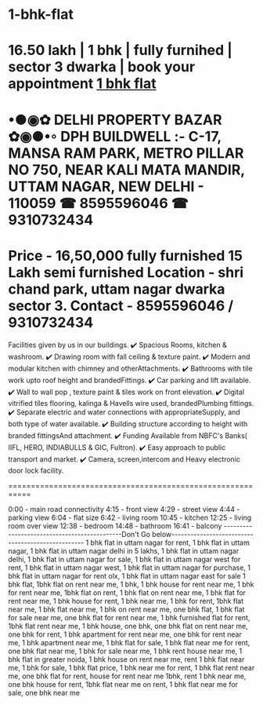 # 1-bhk-flat
16.50 lakh | 1 bhk | fully furnihed | sector 3 dwarka | book your appointment
<a href="https://youtu.be/o5dntFSyHbc">1 bhk flat</a>
===========================================================
•●◉✿ DELHI PROPERTY BAZAR ✿◉●•◦
DPH BUILDWELL :- C-17, MANSA RAM PARK, METRO PILLAR NO 750, NEAR KALI MATA MANDIR, UTTAM NAGAR, NEW DELHI - 110059
☎ 8595596046   ☎ 9310732434
===========================================================
Price - 16,50,000 fully furnished
            15 Lakh semi furnished
Location - shri chand park, uttam nagar dwarka sector 3.
Contact - 8595596046 / 9310732434
=============================================================
Facilities given by us in our buildings.
✔️ Spacious Rooms, kitchen & washroom.
✔️ Drawing room with fall ceiling & texture paint.
✔️ Modern and modular kitchen with chimney and otherAttachments.
✔️ Bathrooms with tile work upto roof height and brandedFittings.
✔️ Car parking and lift available.
✔️ Wall to wall pop , texture paint & tiles work on front elevation.
✔️ Digital vitrified tiles flooring, kalinga & Havells wire used, brandedPlumbing fittings.
✔️ Separate electric and water connections with appropriateSupply, and both type of water available.
✔️ Building structure according to height with branded fittingsAnd attachment.
✔️ Funding Available from NBFC's Banks( IIFL, HERO, INDIABULLS & GIC, Fultron).
✔️ Easy approach to public transport and market.
✔️ Camera, screen,intercom and Heavy electronic door lock facility.

===========================================================

0:00 - main road connectivity
4:15 - front view
4:29 - street view
4:44 - parking view
6:04 - flat size 
6:42 - living room
10:45 - kitchen
12:25 - living room over view
12:38 - bedroom
14:48 - bathroom
16:41 - balcony
---------------------------------------------Don't Go below--------------------------------------------------
1 bhk flat in uttam nagar for rent, 1 bhk flat in uttam nagar, 1 bhk flat in uttam nagar delhi in 5 lakhs, 1 bhk flat in uttam nagar delhi, 1 bhk flat in uttam nagar for sale, 
1 bhk flat in uttam nagar west for rent, 1 bhk flat in uttam nagar west, 1 bhk flat in uttam nagar for purchase, 1 bhk flat in uttam nagar for rent olx, 1 bhk flat in uttam nagar east for sale
1 bhk flat, 1bhk flat on rent near me, 1 bhk, 1 bhk house for rent near me, 1 bhk for rent near me, 1bhk flat on rent, 1 bhk flat on rent near me, 1 bhk flat for rent near me, 1 bhk house for rent, 1 bhk near me, 1 bhk for rent, 1bhk flat near me, 1 bhk flat near me, 1 bhk on rent near me, one bhk flat, 1 bhk flat for sale near me, one bhk flat for rent near me, 1 bhk furnished flat for rent, 1bhk flat rent near me, 1 bhk house, one bhk, one bhk flat on rent near me, one bhk for rent, 1 bhk apartment for rent near me, one bhk for rent near me, 1 bhk apartment near me, 1 bhk flat for sale, 1 bhk flat near me for rent, one bhk flat near me, 1 bhk for sale near me, 1 bhk rent house near me, 1 bhk flat in greater noida, 1 bhk house on rent near me, rent 1 bhk flat near me, 1 bhk for sale, 1 bhk flat price, 1 bhk near me for rent, 1 bhk flat rent near me, one bhk flat for rent, house for rent near me 1bhk, rent 1 bhk near me, one bhk house for rent, 1bhk flat near me on rent, 1 bhk flat near me for sale, one bhk near me
